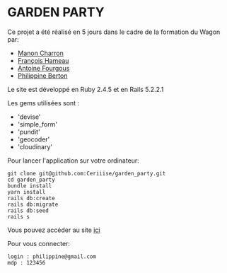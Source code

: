# GARDEN PARTY

Ce projet a été réalisé en 5 jours dans le cadre de la formation du Wagon par:

* [Manon Charron](https://github.com/ManonCha)
* [François Hameau](https://github.com/F-Hameau)
* [Antoine Fourgous](https://github.com/antoinefourgous)
* [Philippine Berton](https://github.com/Ceriiise)

Le site est développé en Ruby 2.4.5 et en Rails 5.2.2.1

Les gems utilisées sont :

* 'devise'
* 'simple_form'
* 'pundit'
* 'geocoder'
* 'cloudinary'

Pour lancer l'application sur votre ordinateur:

```
git clone git@github.com:Ceriiise/garden_party.git
cd garden_party
bundle install
yarn install
rails db:create
rails db:migrate
rails db:seed
rails s
```

Vous pouvez accéder au site [ici](https://newgardenparty.herokuapp.com)

Pour vous connecter:
```
login : philippine@gmail.com
mdp : 123456
```

